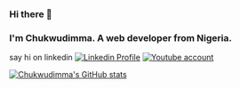 ### Hi there 👋 

### I'm Chukwudimma. A web developer from Nigeria.
say hi on linkedin 
[![Linkedin Profile](https://github.com/Chukwudimma-Ani/Chukwudimma-Ani/assets/152604214/241938c3-38d9-4c90-bd3a-cae96a07df6a)](https://www.linkedin.com/in/ani-chukwudimma-675395213?utm_source=share&utm_campaign=share_via&utm_content=profile&utm_medium=ios_app)
[![Youtube account](https://github.com/Chukwudimma-Ani/Chukwudimma-Ani/assets/152604214/3894596f-83bb-4880-9f9b-7b02802a81be)](http://www.youtube.com/@anidimma6473)


[![Chukwudimma's GitHub stats](https://github-readme-stats.vercel.app/api?username=anuraghazra)](https://github.com/Chukwudimma-Ani/github-readme-stats)
